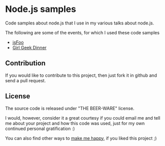 Node.js samples
================

Code samples about node.js that I use in my various talks about node.js.

The following are some of the events, for which I used these code samples

- [jsFoo](http://sudarmuthu.com/blog/introduction-to-node-js-at-jsfoo)
- [Girl Geek Dinner](http://sudarmuthu.com/blog/introduction-to-node-js-at-yahoo-girl-geek-dinner)

Contribution
-------------

If you would like to contribute to this project, then just fork it in github and send a pull request. 


License
-------

The source code is released under "THE BEER-WARE" license.

I would, however, consider it a great courtesy if you could email me and tell me about your project and how this code was used, just for my own continued personal gratification :)

You can also find other ways to [make me happy](http://sudarmuthu.com/if-you-wanna-thank-me), if you liked this project ;)

